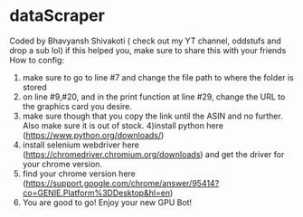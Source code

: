 # dataScraper
Coded by Bhavyansh Shivakoti ( check out my YT channel, oddstufs and drop a sub lol)
if this helped you, make sure to share this with your friends
How to config:


1) make sure to go to line #7 and change the file path to where the folder is stored 
2) on line #9,#20, and in the print function at line #29, change the URL to the graphics card you desire. 
3) make sure though that you copy the link until the ASIN and no further. Also make sure it is out of stock.
4)install python here (https://www.python.org/downloads/)
5) install selenium webdriver here (https://chromedriver.chromium.org/downloads) and get the driver for your chrome version.
6) find your chrome version here (https://support.google.com/chrome/answer/95414?co=GENIE.Platform%3DDesktop&hl=en)
7) You are good to go! Enjoy your new GPU Bot!
